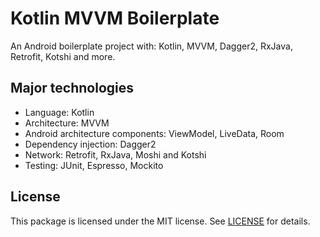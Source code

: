 # Kotlin MVVM Boilerplate

An Android boilerplate project with: Kotlin, MVVM, Dagger2, RxJava, Retrofit, Kotshi and more.

## Major technologies

- Language: Kotlin
- Architecture: MVVM
- Android architecture components: ViewModel, LiveData, Room
- Dependency injection: Dagger2
- Network: Retrofit, RxJava, Moshi and Kotshi
- Testing: JUnit, Espresso, Mockito


## License

This package is licensed under the MIT license. See [LICENSE](./LICENSE) for details.
